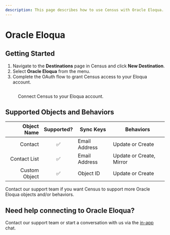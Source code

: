 ```yaml
---
description: This page describes how to use Census with Oracle Eloqua.
---
```


# Oracle Eloqua

## Getting Started

1. Navigate to the **Destinations** page in Census and click **New Destination**.
2. Select **Oracle Eloqua** from the menu.
3. Complete the OAuth flow to grant Census access to your Eloqua account.

<figure><img src="../.gitbook/assets/oracle-eloqua.png" alt=""><figcaption><p>Connect Census to your Eloqua account.</p></figcaption></figure>

## Supported Objects and Behaviors

| **Object Name** | **Supported?** | **Sync Keys**  | **Behaviors** |
| --------------: | :------------: | ---------------- | --------------|
| Contact | ✅ | Email Address | Update or Create |
| Contact List | ✅ | Email Address | Update or Create, Mirror |
| Custom Object | ✅ | Object ID | Update or Create |

Contact our support team if you want Census to support more Oracle Eloqua objects and/or behaviors.

## Need help connecting to Oracle Eloqua?

Contact our support team or start a conversation with us via the [in-app](https://app.getcensus.com) chat.
